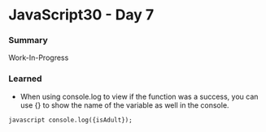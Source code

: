 # JavaScript30 - Day 7

### **Summary**
Work-In-Progress

### **Learned**

* When using console.log to view if the function was a success, you can use {} to show the name of the variable as well in the console.

``javascript
    console.log({isAdult});
``
